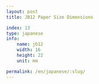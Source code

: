 ```yaml
---
layout: post
title: JB12 Paper Size Dimensions

index: 13
type: japanese
info:
    name: jb12
    width: 16
    height: 22
    unit: mm

permalink: /en/japanese/:slug/
---
```



